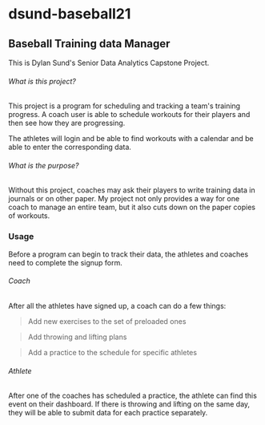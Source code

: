 # dsund-baseball21
## Baseball Training data Manager
This is Dylan Sund's Senior Data Analytics Capstone Project.

###### What is this project?
This project is a program for scheduling and tracking a team's training progress. A coach user is able to schedule workouts for their players and then see how they are progressing. 

The athletes will login and be able to find workouts with a calendar and be able to enter the corresponding data. 

###### What is the purpose?
Without this project, coaches may ask their players to write training data in journals or on other paper. My project not only provides a way for one coach to manage an entire team, but it also cuts down on the paper copies of workouts.

### Usage
Before a program can begin to track their data, the athletes and coaches need to complete the signup form.
###### Coach
After all the athletes have signed up, a coach can do a few things:

> Add new exercises to the set of preloaded ones

> Add throwing and lifting plans

> Add a practice to the schedule for specific athletes
###### Athlete
After one of the coaches has scheduled a practice, the athlete can find this event on their dashboard. If there is throwing and lifting on the same day, they will be able to submit data for each practice separately.